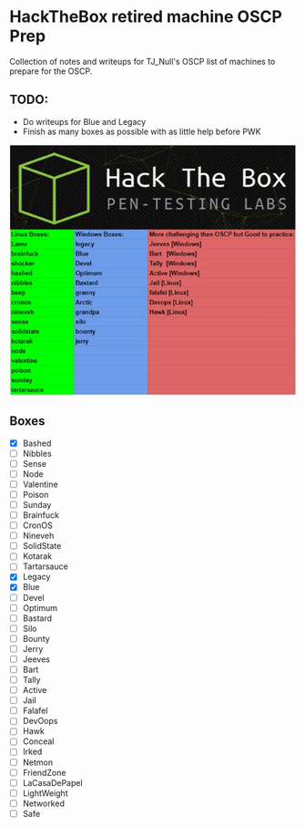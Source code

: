# HackTheBox retired machine OSCP Prep
Collection of notes and writeups for TJ\_Null's
OSCP list of machines to prepare for the OSCP.

## TODO:
* Do writeups for Blue and Legacy
* Finish as many boxes as possible with as little help before PWK 

![TJ\_Null List](./sj5beq6ejld21.jpg)

## Boxes
- [x] Bashed
- [ ] Nibbles
- [ ] Sense
- [ ] Node
- [ ] Valentine
- [ ] Poison
- [ ] Sunday
- [ ] Brainfuck
- [ ] CronOS
- [ ] Nineveh
- [ ] SolidState
- [ ] Kotarak
- [ ] Tartarsauce
- [x] Legacy
- [x] Blue
- [ ] Devel
- [ ] Optimum
- [ ] Bastard
- [ ] Silo
- [ ] Bounty
- [ ] Jerry
- [ ] Jeeves
- [ ] Bart
- [ ] Tally
- [ ] Active
- [ ] Jail
- [ ] Falafel
- [ ] DevOops
- [ ] Hawk
- [ ] Conceal
- [ ] Irked
- [ ] Netmon
- [ ] FriendZone
- [ ] LaCasaDePapel
- [ ] LightWeight
- [ ] Networked
- [ ] Safe
